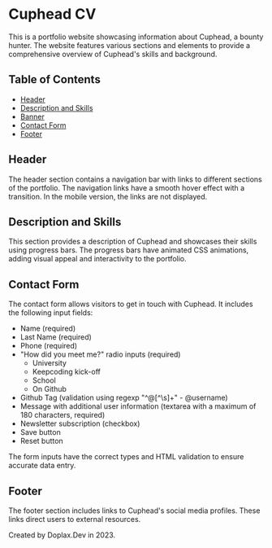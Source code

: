 
# Cuphead CV

This is a portfolio website showcasing information about Cuphead, a bounty hunter. The website features various sections and elements to provide a comprehensive overview of Cuphead's skills and background.

## Table of Contents

- [Header](#header)
- [Description and Skills](#description-and-skills)
- [Banner](#banner)
- [Contact Form](#contact-form)
- [Footer](#footer)

## Header

The header section contains a navigation bar with links to different sections of the portfolio. The navigation links have a smooth hover effect with a transition. In the mobile version, the links are not displayed.

## Description and Skills

This section provides a description of Cuphead and showcases their skills using progress bars. The progress bars have animated CSS animations, adding visual appeal and interactivity to the portfolio.

## Contact Form

The contact form allows visitors to get in touch with Cuphead. It includes the following input fields:

- Name (required)
- Last Name (required)
- Phone (required)
- "How did you meet me?" radio inputs (required)
  - University
  - Keepcoding kick-off
  - School
  - On Github
- Github Tag (validation using regexp "^@[^\s]+" - @username)
- Message with additional user information (textarea with a maximum of 180 characters, required)
- Newsletter subscription (checkbox)
- Save button
- Reset button

The form inputs have the correct types and HTML validation to ensure accurate data entry.

## Footer

The footer section includes links to Cuphead's social media profiles. These links direct users to external resources.


Created by Doplax.Dev in 2023.
